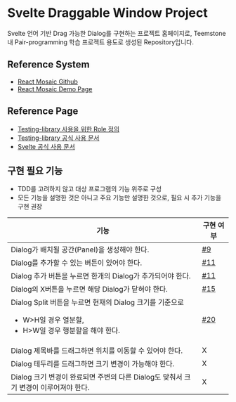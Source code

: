 # Svelte Draggable Window Project

Svelte 언어 기반 Drag 가능한 Dialog를 구현하는 프로젝트 홈페이지로, Teemstone 내 Pair-programming 학습 프로젝트 용도로 생성된 Repository입니다.

## Reference System

- [React Mosaic Github](https://github.com/nomcopter/react-mosaic)
- [React Mosaic Demo Page](https://nomcopter.github.io/react-mosaic/)

## Reference Page

- [Testing-library 사용을 위한 Role 정의](https://www.w3.org/WAI/PF/HTML/wiki/RoleAttribute)
- [Testing-library 공식 사용 문서](https://testing-library.com/docs/)
- [Svelte 공식 사용 문서](https://svelte.dev/docs)

## 구현 필요 기능
- TDD를 고려하지 않고 대상 프로그램의 기능 위주로 구성
- 모든 기능을 설명한 것은 아니고 주요 기능만 설명한 것으로, 필요 시 추가 기능을 구현 권장

|기능|구현 여부|
|---|---|
|Dialog가 배치될 공간(Panel)을 생성해야 한다.|[#9](https://github.com/teemstone-lab/draggable/issues/9)|
|Dialog를 추가할 수 있는 버튼이 있어야 한다.|[#11](https://github.com/teemstone-lab/draggable/issues/11)|
|Dialog 추가 버튼을 누르면 한개의 Dialog가 추가되어야 한다.|[#11](https://github.com/teemstone-lab/draggable/issues/11)|
|Dialog의 X버튼을 누르면 해당 Dialog가 닫혀야 한다.|[#15](https://github.com/teemstone-lab/draggable/issues/15)|
|Dialog Split 버튼을 누르면 현재의 Dialog 크기를 기준으로 <ul><li>W>H일 경우 열분할,</li><li>H>W일 경우 행분할을 해야 한다.</li></ul>|[#20](https://github.com/teemstone-lab/draggable/issues/20)|
|Dialog 제목바를 드래그하면 위치를 이동할 수 있어야 한다.|X|
|Dialog 테두리를 드래그하면 크기 변경이 가능해야 한다.|X|
|Dialog 크기 변경이 완료되면 주변의 다른 Dialog도 맞춰서 크기 변경이 이루어져야 한다.|X|



